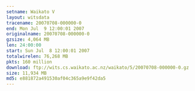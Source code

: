 ```yaml
---
setname: Waikato V
layout: witsdata
tracename: 20070708-000000-0
end: Mon Jul  9 12:00:01 2007
originalname: 20070708-000000-0
gzsize: 4,064 MB
len: 24:00:00
start: Sun Jul  8 12:00:01 2007
totalwirelen: 76,268 MB
pkts: 160 million
download: ftp://wits.cs.waikato.ac.nz/waikato/5/20070708-000000-0.gz
size: 11,934 MB
md5: e881872a491530af04c365a9e9f42da5
---
```

